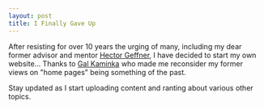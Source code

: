 ```yaml
---
layout: post
title: I Finally Gave Up
---
```


After resisting for over 10 years the urging of many, including my dear former
advisor and mentor [Hector Geffner](http://www.tecn.upf.es/~hgeffner/), I have
decided to start my own website... Thanks to [Gal Kaminka](http://u.cs.biu.ac.il/~galk/)
who made me reconsider my former views on "home pages" being something of the past.

Stay updated as I start uploading content and ranting about various other
topics.
